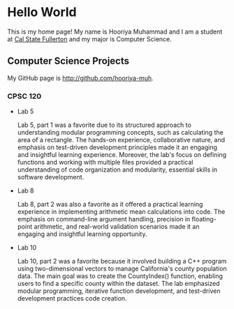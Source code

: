 # Hello World

This is my home page! My name is Hooriya Muhammad and I am a student at [Cal State Fullerton](http://www.fullerton.edu/) and my major is Computer Science.

## Computer Science Projects

My GitHub page is http://github.com/hooriya-muh.

### CPSC 120

* Lab 5

    Lab 5, part 1 was a favorite due to its structured approach to understanding modular programming concepts, such as calculating the area of a rectangle. The hands-on experience, collaborative nature, and emphasis on test-driven development principles made it an engaging and insightful learning experience. Moreover, the lab's focus on defining functions and working with multiple files provided a practical understanding of code organization and modularity, essential skills in software development.

* Lab 8

    Lab 8, part 2 was also a favorite as it offered a practical learning experience in implementing arithmetic mean calculations into code. The emphasis on command-line argument handling, precision in floating-point arithmetic, and real-world validation scenarios made it an engaging and insightful learning opportunity.

* Lab 10

    Lab 10, part 2 was a favorite because it involved building a C++ program using two-dimensional vectors to manage California's county population data. The main goal was to create the CountyIndex() function, enabling users to find a specific county within the dataset. The lab emphasized modular programming, iterative function development, and test-driven development practices code creation.
